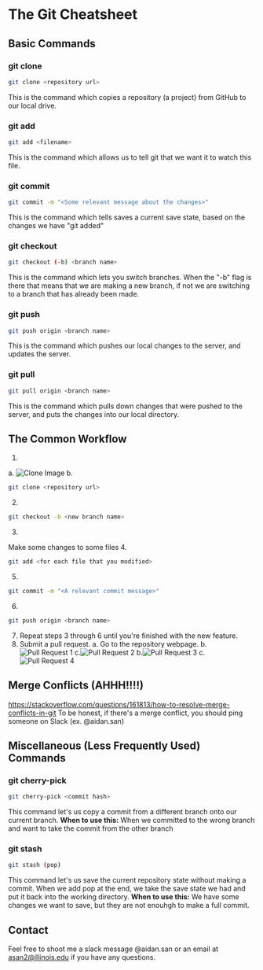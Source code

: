 # The Git Cheatsheet

## Basic Commands

### git clone
```bash
git clone <repository url>
```
This is the command which copies a repository (a project) from GitHub to our local drive.

### git add
```bash
git add <filename>
```
This is the command which allows us to tell git that we want it to watch this file.

### git commit
```bash
git commit -m "<Some relevant message about the changes>"
```
This is the command which tells saves a current save state, based on the changes we have "git added"

### git checkout
```bash
git checkout (-b) <branch name>
```
This is the command which lets you switch branches. When the "-b" flag is there that means that we are making a new branch, if not we are switching to a branch that has already been made.

### git push
```bash
git push origin <branch name>
```
This is the command which pushes our local changes to the server, and updates the server.

### git pull
```bash
git pull origin <branch name>
```
This is the command which pulls down changes that were pushed to the server, and puts the changes into our local directory.

## The Common Workflow
1. 
a. ![Clone Image](https://octodex.github.com/images/yaktocat.png)
b.
```bash 
git clone <repository url>
```
2. 
```bash 
git checkout -b <new branch name>
```
3.
Make some changes to some files
4.
```bash
git add <for each file that you modified>
```
5.
```bash
git commit -m "<A relevant commit message>"
```
6.
```bash
git push origin <branch name>
```
7. Repeat steps 3 through 6 until you're finished with the new feature.
8. Submit a pull request.
a. Go to the repository webpage.
b.![Pull Request 1](https://octodex.github.com/images/yaktocat.png)
c.![Pull Request 2](https://octodex.github.com/images/yaktocat.png)
b.![Pull Request 3](https://octodex.github.com/images/yaktocat.png)
c.![Pull Request 4](https://octodex.github.com/images/yaktocat.png)

## Merge Conflicts (AHHH!!!!)

https://stackoverflow.com/questions/161813/how-to-resolve-merge-conflicts-in-git
To be honest, if there's a merge conflict, you should ping someone on Slack (ex. @aidan.san)

## Miscellaneous (Less Frequently Used) Commands

### git cherry-pick
```bash
git cherry-pick <commit hash>
```
This command let's us copy a commit from a different branch onto our current branch.
**When to use this:** When we committed to the wrong branch and want to take the commit from the other branch

### git stash
```bash
git stash (pop)
```
This command let's us save the current repository state without making a commit. When we add pop at the end, we take the save state we had and put it back into the working directory.
**When to use this:** We have some changes we want to save, but they are not enouhgh to make a full commit.

## Contact
Feel free to shoot me a slack message @aidan.san or an email at asan2@illinois.edu if you have any questions.
